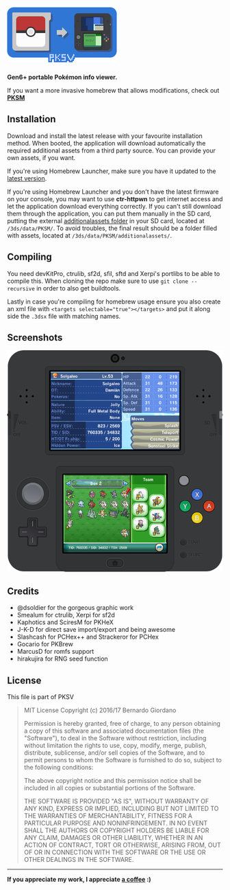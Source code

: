 # ![pksv](assets/banner.png)

**Gen6+ portable Pokémon info viewer.**

If you want a more invasive homebrew that allows modifications, check out [**PKSM**](https://github.com/BernardoGiordano/PKSM/)

## Installation

Download and install the latest release with your favourite installation method. When booted, the application will download automatically the required additional assets from a third party source. You can provide your own assets, if you want.

If you're using Homebrew Launcher, make sure you have it updated to the [latest version](https://smealum.github.io/ninjhax2/starter.zip).

If you're using Homebrew Launcher and you don't have the latest firmware on your console, you may want to use **ctr-httpwn** to get internet access and let the application download everything correctly. If you can't still download them through the application, you can put them manually in the SD card, putting the external [additionalassets folder](https://github.com/dsoldier/PKResources) in your SD card, located at ` /3ds/data/PKSM/ `. To avoid troubles, the final result should be a folder filled with assets, located at ` /3ds/data/PKSM/additionalassets/ `.

## Compiling

You need devKitPro, ctrulib, sf2d, sfil, sftd and Xerpi's portlibs to be able to compile this.
When cloning the repo make sure to use `git clone --recursive` in order to also get buildtools.

Lastly in case you're compiling for homebrew usage ensure you also create an xml file with `<targets selectable="true"></targets>` and put it along side the `.3dsx` file with matching names.

## Screenshots

![pksm](resources/01.png)
 
## Credits

* @dsoldier for the gorgeous graphic work
* Smealum for ctrulib, Xerpi for sf2d
* Kaphotics and SciresM for PKHeX
* J-K-D for direct save import/export and being awesome
* Slashcash for PCHex++ and Strackeror for PCHex
* Gocario for PKBrew
* MarcusD for romfs support
* hirakujira for RNG seed function

## License

This file is part of PKSV

> MIT License
> Copyright (c) 2016/17 Bernardo Giordano
>
> Permission is hereby granted, free of charge, to any person obtaining a copy
> of this software and associated documentation files (the "Software"), to deal
> in the Software without restriction, including without limitation the rights
> to use, copy, modify, merge, publish, distribute, sublicense, and/or sell
> copies of the Software, and to permit persons to whom the Software is
> furnished to do so, subject to the following conditions:
>
> The above copyright notice and this permission notice shall be included in all
> copies or substantial portions of the Software.
>
> THE SOFTWARE IS PROVIDED "AS IS", WITHOUT WARRANTY OF ANY KIND, EXPRESS OR
> IMPLIED, INCLUDING BUT NOT LIMITED TO THE WARRANTIES OF MERCHANTABILITY,
> FITNESS FOR A PARTICULAR PURPOSE AND NONINFRINGEMENT. IN NO EVENT SHALL THE
> AUTHORS OR COPYRIGHT HOLDERS BE LIABLE FOR ANY CLAIM, DAMAGES OR OTHER
> LIABILITY, WHETHER IN AN ACTION OF CONTRACT, TORT OR OTHERWISE, ARISING FROM,
> OUT OF OR IN CONNECTION WITH THE SOFTWARE OR THE USE OR OTHER DEALINGS IN THE
> SOFTWARE.

---

**If you appreciate my work, I appreciate [a coffee](https://www.paypal.me/BernardoGiordano) :)** 

